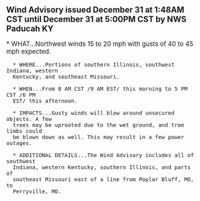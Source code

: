 <p>
   <h2>Wind Advisory issued December 31 at 1:48AM CST until December 31 at 5:00PM CST by NWS Paducah KY</h2>
   <div style="font-size:120%">* WHAT...Northwest winds 15 to 20 mph with gusts of 40 to 45 mph
      expected.
      
      * WHERE...Portions of southern Illinois, southwest Indiana, western
      Kentucky, and southeast Missouri.
      
      * WHEN...From 8 AM CST /9 AM EST/ this morning to 5 PM CST /6 PM
      EST/ this afternoon.
      
      * IMPACTS...Gusty winds will blow around unsecured objects. A few
      trees may be uprooted due to the wet ground, and tree limbs could
      be blown down as well. This may result in a few power outages.
      
      * ADDITIONAL DETAILS...The Wind Advisory includes all of southwest
      Indiana, western Kentucky, southern Illinois, and parts of
      southeast Missouri east of a line from Poplar Bluff, MO, to
      Perryville, MO.
   </div>
</p>